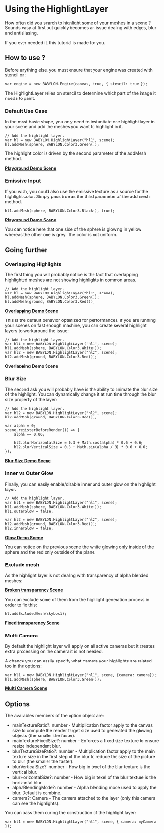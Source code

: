 # Using the HighlightLayer

How often did you search to highlight some of your meshes in a scene ? Sounds easy at first but quickly becomes an issue dealing with edges, blur and antialiasing.

If you ever needed it, this tutorial is made for you.

## How to use ?

Before anything else, you must ensure that your engine was created with stencil on: 

```
var engine = new BABYLON.Engine(canvas, true, { stencil: true });
```

The HighlightLayer relies on stencil to determine which part of the image it needs to paint.

### Default Use Case

In the most basic shape, you only need to instantiate one highlight layer in your scene and add the meshes you want to highlight in it.

```
// Add the highlight layer.
var hl = new BABYLON.HighlightLayer("hl1", scene);
hl.addMesh(sphere, BABYLON.Color3.Green());
```

The highlight color is driven by the second parameter of the addMesh method.

[**Playground Demo Scene**](http://www.babylonjs-playground.com/#1KUJ0A#0)

### Emissive Input

If you wish, you could also use the emissive texture as a source for the highlight color. Simply pass true as the third parameter of the add mesh method.

```
hl1.addMesh(sphere, BABYLON.Color3.Black(), true);
```

[**Playground Demo Scene**](http://www.babylonjs-playground.com/#1KUJ0A#57)

You can notice here that one side of the sphere is glowing in yellow whereas the other one is grey. The color is not uniform.

## Going further

### Overlapping Highlights

The first thing you will probably notice is the fact that overlapping highlighted meshes are not showing highlights in common areas.

```
// Add the highlight layer.
var hl = new BABYLON.HighlightLayer("hl1", scene);
hl.addMesh(sphere, BABYLON.Color3.Green());
hl.addMesh(ground, BABYLON.Color3.Red());
```

[**Overlapping Demo Scene**](http://www.babylonjs-playground.com/#1KUJ0A#1)

This is the default behavior optimized for performances. If you are running your scenes on fast enough machine, you can create several highlight layers to workaround the issue:

```
// Add the highlight layer.
var hl1 = new BABYLON.HighlightLayer("hl1", scene);
hl1.addMesh(sphere, BABYLON.Color3.White());
var hl2 = new BABYLON.HighlightLayer("hl2", scene);
hl2.addMesh(ground, BABYLON.Color3.Red());
```

[**Overlapping Demo Scene**](http://www.babylonjs-playground.com/#1KUJ0A#2)

### Blur Size

The second ask you will probably have is the ability to animate the blur size of the highlight. You can dynamically change it at run time through the blur size property of the layer:

```
// Add the highlight layer.
var hl2 = new BABYLON.HighlightLayer("hl2", scene);
hl2.addMesh(ground, BABYLON.Color3.Red());

var alpha = 0;
scene.registerBeforeRender(() => {
    alpha += 0.06;
    
    hl2.blurHorizontalSize = 0.3 + Math.cos(alpha) * 0.6 + 0.6;		
    hl2.blurVerticalSize = 0.3 + Math.sin(alpha / 3) * 0.6 + 0.6;
});
```

[**Blur Size Demo Scene**](http://www.babylonjs-playground.com/#1KUJ0A#4)

### Inner vs Outer Glow 

Finally, you can easily enable/disable inner and outer glow on the highlight layer.

```
// Add the highlight layer.
var hl1 = new BABYLON.HighlightLayer("hl1", scene);
hl1.addMesh(sphere, BABYLON.Color3.White());
hl1.outerGlow = false;

var hl2 = new BABYLON.HighlightLayer("hl2", scene);
hl2.addMesh(ground, BABYLON.Color3.Red());
hl2.innerGlow = false;
```

[**Glow Demo Scene**](http://www.babylonjs-playground.com/#1KUJ0A#3)

You can notice on the previous scene the white glowing only inside of the sphere and the red only outside of the plane.

### Exclude mesh

As the highlight layer is not dealing with transparency of alpha blended meshes:

[**Broken transparency Scene**](http://www.babylonjs-playground.com/#2FFOYQ#6)

You can exclude some of them from the highlight generation process in order to fix this:

```
hl.addExcludedMesh(skybox1);
```

[**Fixed transparency Scene**](http://www.babylonjs-playground.com/#2FFOYQ#7)

### Multi Camera

By default the highlight layer will apply on all active cameras but it creates extra processing on the camera it is not needed.

A chance you can easily specify what camera your highlights are related too in the options:

```
var hl1 = new BABYLON.HighlightLayer("hl1", scene, {camera: camera});
hl1.addMesh(sphere, BABYLON.Color3.Green());
```

[**Multi Camera Scene**](http://www.babylonjs-playground.com/#CDHKK#7)

## Options

The availables members of the option object are:

- mainTextureRatio?: number - Multiplication factor apply to the canvas size to compute the render target size used to generated the glowing objects (the smaller the faster).
- mainTextureFixedSize?: number - Enforces a fixed size texture to ensure resize independant blur.
- blurTextureSizeRatio?: number - Multiplication factor apply to the main texture size in the first step of the blur to reduce the size of the picture to blur (the smaller the faster).
- blurVerticalSize?: number - How big in texel of the blur texture is the vertical blur.
- blurHorizontalSize?: number - How big in texel of the blur texture is the horizontal blur.
- alphaBlendingMode?: number - Alpha blending mode used to apply the blur. Default is combine.
- camera?: Camera - The camera attached to the layer (only this camera can see the highlights).

You can pass them during the construction of the highlight layer:

```
var hl1 = new BABYLON.HighlightLayer("hl1", scene, { camera: myCamera });
```
